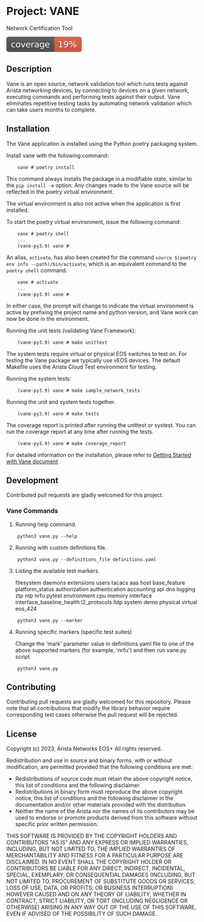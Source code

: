 # Project: VANE

Network Certification Tool

![Coverage](./resources/coverage.svg)

## Description

Vane is an open source, network validation tool which runs tests against Arista networking 
devices, by connecting to devices on a given network, executing commands and performing 
tests against their output.  Vane eliminates repetitive testing tasks by automating network
validation which can take users months to complete.

## Installation

The Vane application is installed using the Python poetry packaging system. 

Install vane with the following command:
```
    vane # poetry install
```

This command always installs the package in a modifiable state, similar to the `pip install -e`
option. Any changes made to the Vane source will be reflected in the poetry
virtual environment.

The virtual environment is also not active when the application is first installed.

To start the poetry virtual environment, issue the following command:
```
    vane # poetry shell
    ...
    (vane-py3.9) vane #
```
An alias, `activate`, has also been created for the command `source $(poetry env info
--path)/bin/activate`, which is an equivalent command to the `poetry shell` command.
```
    vane # activate
    ...
    (vane-py3.9) vane #
```

In either case, the prompt will change to indicate the virtual environment is active by prefixing
the project name and python version, and Vane work can now be done in the environment.

Running the unit tests (validating Vane Framework):
```
    (vane-py3.9) vane # make unittest
```

The system tests require virtual or physical EOS switches to test on. For
testing the Vane package we typically use vEOS devices. The default Makefile
uses the Arista Cloud Test environment for testing.

Running the system tests:
```
    (vane-py3.9) vane # make sample_network_tests
```

Running the unit and system tests together.
```
    (vane-py3.9) vane # make tests
```

The coverage report is printed after running the unittest or systest. You can
run the coverage report at any time after running the tests.
```
    (vane-py3.9) vane # make coverage_report
```

For detailed information on the installation, please refer to [Getting Started with Vane document](docs/GettingStartedwithVane.pdf)

## Development

Contributed pull requests are gladly welcomed for this project.

### Vane Commands

1. Running help command.

```
    python3 vane.py --help
```

2. Running with custom definitions file.

```
    python3 vane.py --definitions_file definitions.yaml
```

3. Listing the available test markers.

    filesystem
    daemons
    extensions
    users
    tacacs
    aaa
    host
    base_feature
    platform_status
    authorization
    authentication
    accounting
    api
    dns
    logging
    ztp
    ntp
    nrfu
    pytest
    environment
    cpu
    memory
    interface
    interface_baseline_health
    l2_protocols
    lldp
    system
    demo
    physical
    virtual
    eos_424
	
```
    python3 vane.py --marker
```

4. Running specific markers (specific test suites)
	

    Change the 'mark' parameter value in definitions.yaml file to one of the above supported markers (for example, 'nrfu') and then run vane.py script

```
    python3 vane.py
```

## Contributing

Contributing pull requests are gladly welcomed for this repository.
Please note that all contributions that modify the library behavior
require corresponding test cases otherwise the pull request will be
rejected.

## License

Copyright (c) 2023, Arista Networks EOS+
All rights reserved.

Redistribution and use in source and binary forms, with or without
modification, are permitted provided that the following conditions are met:

* Redistributions of source code must retain the above copyright notice, this
  list of conditions and the following disclaimer.
* Redistributions in binary form must reproduce the above copyright notice,
  this list of conditions and the following disclaimer in the documentation
  and/or other materials provided with the distribution.
* Neither the name of the Arista nor the names of its
  contributors may be used to endorse or promote products derived from
  this software without specific prior written permission.

THIS SOFTWARE IS PROVIDED BY THE COPYRIGHT HOLDERS AND CONTRIBUTORS "AS IS"
AND ANY EXPRESS OR IMPLIED WARRANTIES, INCLUDING, BUT NOT LIMITED TO, THE
IMPLIED WARRANTIES OF MERCHANTABILITY AND FITNESS FOR A PARTICULAR PURPOSE ARE
DISCLAIMED. IN NO EVENT SHALL THE COPYRIGHT HOLDER OR CONTRIBUTORS BE LIABLE
FOR ANY DIRECT, INDIRECT, INCIDENTAL, SPECIAL, EXEMPLARY, OR CONSEQUENTIAL
DAMAGES (INCLUDING, BUT NOT LIMITED TO, PROCUREMENT OF SUBSTITUTE GOODS OR
SERVICES; LOSS OF USE, DATA, OR PROFITS; OR BUSINESS INTERRUPTION) HOWEVER
CAUSED AND ON ANY THEORY OF LIABILITY, WHETHER IN CONTRACT, STRICT LIABILITY,
OR TORT (INCLUDING NEGLIGENCE OR OTHERWISE) ARISING IN ANY WAY OUT OF THE USE
OF THIS SOFTWARE, EVEN IF ADVISED OF THE POSSIBILITY OF SUCH DAMAGE.
